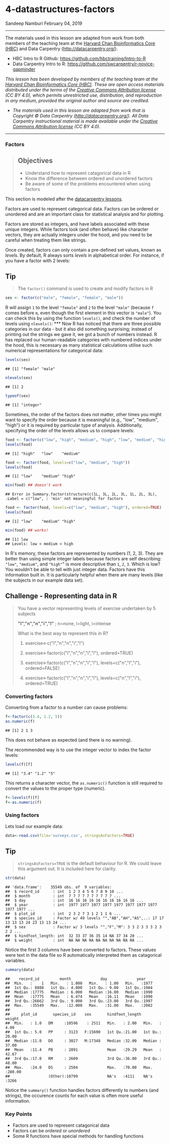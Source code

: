 4-datastructures-factors
================
Sandeep Namburi
February 04, 2019

------------------------------------------------------------------------

The materials used in this lesson are adapted from work from both members of the teaching team at the [Harvard Chan Bioinformatics Core (HBC)](http://bioinformatics.sph.harvard.edu/) and Data Carpentry (<http://datacarpentry.org/>).

-   HBC Intro to R Github: <https://github.com/hbctraining/Intro-to-R>
-   Data Carpentry Intro to R: <https://github.com/swcarpentry/r-novice-gapminder>

*This lesson has been developed by members of the teaching team at the [Harvard Chan Bioinformatics Core (HBC)](http://bioinformatics.sph.harvard.edu/). These are open access materials distributed under the terms of the [Creative Commons Attribution license](https://creativecommons.org/licenses/by/4.0/) (CC BY 4.0), which permits unrestricted use, distribution, and reproduction in any medium, provided the original author and source are credited.*

-   *The materials used in this lesson are adapted from work that is Copyright © Data Carpentry (<http://datacarpentry.org/>). All Data Carpentry instructional material is made available under the [Creative Commons Attribution license](https://creativecommons.org/licenses/by/4.0/) (CC BY 4.0).*

------------------------------------------------------------------------

### Factors

> Objectives
> ----------
>
> -   Understand how to represent catagorical data in R
> -   Know the difference between ordered and unordered factors
> -   Be aware of some of the problems encountered when using factors

This section is modeled after the [datacarpentry lessons](http://datacarpentry.org).

Factors are used to represent categorical data. Factors can be ordered or unordered and are an important class for statistical analysis and for plotting.

Factors are stored as integers, and have labels associated with these unique integers. While factors look (and often behave) like character vectors, they are actually integers under the hood, and you need to be careful when treating them like strings.

Once created, factors can only contain a pre-defined set values, known as *levels*. By default, R always sorts *levels* in alphabetical order. For instance, if you have a factor with 2 levels:

Tip
---

> The `factor()` command is used to create and modify factors in R

``` r
sex <- factor(c("male", "female", "female", "male"))
```

R will assign `1` to the level `"female"` and `2` to the level `"male"` (because `f` comes before `m`, even though the first element in this vector is `"male"`). You can check this by using the function `levels()`, and check the number of levels using `nlevels()`: \*\*\* Now R has noticed that there are three possible categories in our data - but it also did something surprising; instead of printing out the strings we gave it, we got a bunch of numbers instead. R has replaced our human-readable categories with numbered indices under the hood, this is necessary as many statistical calculations utilise such numerical representations for categorical data:

``` r
levels(sex)
```

    ## [1] "female" "male"

``` r
nlevels(sex)
```

    ## [1] 2

``` r
typeof(sex)
```

    ## [1] "integer"

Sometimes, the order of the factors does not matter, other times you might want to specify the order because it is meaningful (e.g., "low", "medium", "high") or it is required by particular type of analysis. Additionally, specifying the order of the levels allows us to compare levels:

``` r
food <- factor(c("low", "high", "medium", "high", "low", "medium", "high"))
levels(food)
```

    ## [1] "high"   "low"    "medium"

``` r
food <- factor(food, levels=c("low", "medium", "high"))
levels(food)
```

    ## [1] "low"    "medium" "high"

``` r
min(food) ## doesn't work
```

    ## Error in Summary.factor(structure(c(1L, 3L, 2L, 3L, 1L, 2L, 3L), .Label = c("low", : 'min' not meaningful for factors

``` r
food <- factor(food, levels=c("low", "medium", "high"), ordered=TRUE)
levels(food)
```

    ## [1] "low"    "medium" "high"

``` r
min(food) ## works!
```

    ## [1] low
    ## Levels: low < medium < high

In R's memory, these factors are represented by numbers (1, 2, 3). They are better than using simple integer labels because factors are self describing: `"low"`, `"medium"`, and `"high"`" is more descriptive than `1`, `2`, `3`. Which is low? You wouldn't be able to tell with just integer data. Factors have this information built in. It is particularly helpful when there are many levels (like the subjects in our example data set).

Challenge - Representing data in R
----------------------------------

> You have a vector representing levels of exercise undertaken by 5 subjects
>
> **"l","n","n","i","l"** ; n=none, l=light, i=intense
>
> What is the best way to represent this in R?
>
> 1.  exercise&lt;-c("l","n","n","i","l")
>
> 2.  exercise&lt;-factor(c("l","n","n","i","l"), ordered=TRUE)
>
> 3.  exercise&lt;-factor(c("l","n","n","i","l"), levels=c("n","l","i"), ordered=FALSE)
>
> 4.  exercise&lt;-factor(c("l","n","n","i","l"), levels=c("n","l","i"), ordered=TRUE)
>
### Converting factors

Converting from a factor to a number can cause problems:

``` r
f<-factor(c(3.4, 1.2, 5))
as.numeric(f)
```

    ## [1] 2 1 3

This does not behave as expected (and there is no warning).

The recommended way is to use the integer vector to index the factor levels:

``` r
levels(f)[f]
```

    ## [1] "3.4" "1.2" "5"

This returns a character vector, the `as.numeric()` function is still required to convert the values to the proper type (numeric).

``` r
f<-levels(f)[f]
f<-as.numeric(f)
```

### Using factors

Lets load our example data:

``` r
data<-read.csv(file='surveys.csv', stringsAsFactors=TRUE)
```

Tip
---

> `stringsAsFactors=TRUE` is the default behaviour for R. We could leave this argument out. It is included here for clarity.

``` r
str(data)
```

    ## 'data.frame':    35549 obs. of  9 variables:
    ##  $ record_id      : int  1 2 3 4 5 6 7 8 9 10 ...
    ##  $ month          : int  7 7 7 7 7 7 7 7 7 7 ...
    ##  $ day            : int  16 16 16 16 16 16 16 16 16 16 ...
    ##  $ year           : int  1977 1977 1977 1977 1977 1977 1977 1977 1977 1977 ...
    ##  $ plot_id        : int  2 3 2 7 3 1 2 1 1 6 ...
    ##  $ species_id     : Factor w/ 49 levels "","AB","AH","AS",..: 17 17 13 13 13 24 23 13 13 24 ...
    ##  $ sex            : Factor w/ 3 levels "","F","M": 3 3 2 3 3 3 2 3 2 2 ...
    ##  $ hindfoot_length: int  32 33 37 36 35 14 NA 37 34 20 ...
    ##  $ weight         : int  NA NA NA NA NA NA NA NA NA NA ...

Notice the first 3 columns have been converted to factors. These values were text in the data file so R automatically interpreted them as catagorical variables.

``` r
summary(data)
```

    ##    record_id         month             day             year     
    ##  Min.   :    1   Min.   : 1.000   Min.   : 1.00   Min.   :1977  
    ##  1st Qu.: 8888   1st Qu.: 4.000   1st Qu.: 9.00   1st Qu.:1984  
    ##  Median :17775   Median : 6.000   Median :16.00   Median :1990  
    ##  Mean   :17775   Mean   : 6.474   Mean   :16.11   Mean   :1990  
    ##  3rd Qu.:26662   3rd Qu.: 9.000   3rd Qu.:23.00   3rd Qu.:1997  
    ##  Max.   :35549   Max.   :12.000   Max.   :31.00   Max.   :2002  
    ##                                                                 
    ##     plot_id       species_id    sex       hindfoot_length     weight      
    ##  Min.   : 1.0   DM     :10596    : 2511   Min.   : 2.00   Min.   :  4.00  
    ##  1st Qu.: 5.0   PP     : 3123   F:15690   1st Qu.:21.00   1st Qu.: 20.00  
    ##  Median :11.0   DO     : 3027   M:17348   Median :32.00   Median : 37.00  
    ##  Mean   :11.4   PB     : 2891             Mean   :29.29   Mean   : 42.67  
    ##  3rd Qu.:17.0   RM     : 2609             3rd Qu.:36.00   3rd Qu.: 48.00  
    ##  Max.   :24.0   DS     : 2504             Max.   :70.00   Max.   :280.00  
    ##                 (Other):10799             NA's   :4111    NA's   :3266

Notice the `summary()` function handles factors differently to numbers (and strings), the occurence counts for each value is often more useful information.

### Key Points

-   Factors are used to represent catagorical data
-   Factors can be *ordered* or *unordered*
-   Some R functions have special methods for handling functions
